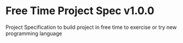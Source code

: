 # Free Time Project Spec v1.0.0

Project Specification to build project in free time to exercise or try new
programming language
